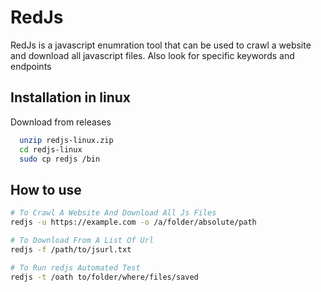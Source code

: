 
# RedJs

RedJs is a javascript enumration tool that can be used to crawl a website and download all javascript files. Also look for specific keywords and endpoints




## Installation in linux

Download from releases

```bash
  unzip redjs-linux.zip
  cd redjs-linux
  sudo cp redjs /bin
```


## How to use

```bash
# To Crawl A Website And Download All Js Files 
redjs -u https://example.com -o /a/folder/absolute/path

# To Download From A List Of Url
redjs -f /path/to/jsurl.txt

# To Run redjs Automated Test
redjs -t /oath to/folder/where/files/saved
```


